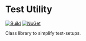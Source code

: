 # Test Utility

[![Build](https://github.com/messerli-informatik-ag/test-utility/workflows/Build/badge.svg)](https://github.com/messerli-informatik-ag/test-utility/actions?query=workflow%3ABuild)
[![NuGet](https://img.shields.io/nuget/v/Messerli.Test.Utility.svg)](https://www.nuget.org/packages/Messerli.Test.Utility/)

Class library to simplify test-setups.
